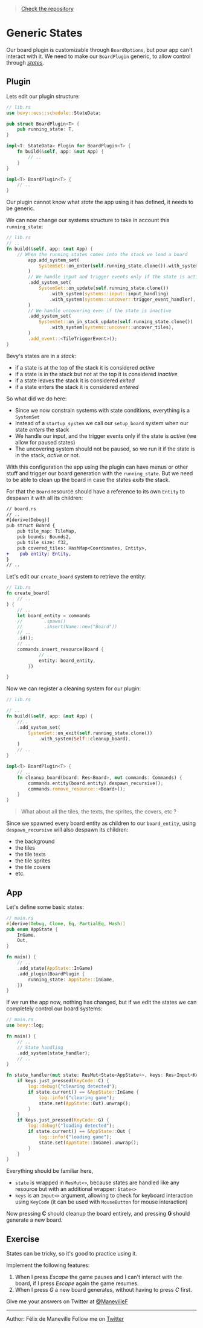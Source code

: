 > [Check the repository](https://gitlab.com/qonfucius/minesweeper-tutorial)

# Generic States

Our board plugin is customizable through `BoardOptions`, but pour app can't interact with it.
We need to make our `BoardPlugin` generic, to allow control through [*states*](https://bevy-cheatbook.github.io/programming/states.html).

## Plugin

Lets edit our plugin structure:

```rust
// lib.rs
use bevy::ecs::schedule::StateData;

pub struct BoardPlugin<T> {
    pub running_state: T,
}

impl<T: StateData> Plugin for BoardPlugin<T> {
    fn build(&self, app: &mut App) {
        // ..
    }
}

impl<T> BoardPlugin<T> {
    // ..
}
```

Our plugin cannot know what *state* the app using it has defined, it needs to be generic.

We can now change our systems structure to take in account this `running_state`:


```rust
// lib.rs
// ..
fn build(&self, app: &mut App) {
    // When the running states comes into the stack we load a board
        app.add_system_set(
            SystemSet::on_enter(self.running_state.clone()).with_system(Self::create_board),
        )
        // We handle input and trigger events only if the state is active
        .add_system_set(
            SystemSet::on_update(self.running_state.clone())
                .with_system(systems::input::input_handling)
                .with_system(systems::uncover::trigger_event_handler),
        )
        // We handle uncovering even if the state is inactive
        .add_system_set(
            SystemSet::on_in_stack_update(self.running_state.clone())
                .with_system(systems::uncover::uncover_tiles),
        )
        .add_event::<TileTriggerEvent>();
}
```

Bevy's states are in a *stack*:
- if a state is at the top of the stack it is considered *active*
- if a state is in the stack but not at the top it is considered *inactive*
- if a state leaves the stack it is considered *exited*
- if a state enters the stack it is considered *entered*

So what did we do here:
- Since we now constrain systems with state conditions, everything is a `SystemSet`
- Instead of a `startup_system` we call our `setup_board` system when our state *enters* the stack
- We handle our input, and the trigger events only if the state is *active* (we allow for paused states)
- The uncovering system should not be paused, so we run it if the state is in the stack, *active* or not.

With this configuration the app using the plugin can have menus or other stuff and trigger our board generation with the `running_state`.
But we need to be able to clean up the board in case the states *exits* the stack.

For that the `Board` resource should have a reference to its own `Entity` to despawn it with all its children:

```diff
// board.rs
// ..
#[derive(Debug)]
pub struct Board {
    pub tile_map: TileMap,
    pub bounds: Bounds2,
    pub tile_size: f32,
    pub covered_tiles: HashMap<Coordinates, Entity>,
+    pub entity: Entity,
}
// ..
```

Let's edit our `create_board` system to retrieve the entity:

```rust
// lib.rs
fn create_board(
    // ..
) {
    // .. 
    let board_entity = commands
    //        .spawn()
    //        .insert(Name::new("Board"))
    // ..
    .id();
    // ..
    commands.insert_resource(Board {
            // ..
            entity: board_entity,
        })

}
```

Now we can register a cleaning system for our plugin:

```rust
// lib.rs

// ..
fn build(&self, app: &mut App) {
    //..
    .add_system_set(
        SystemSet::on_exit(self.running_state.clone())
            .with_system(Self::cleanup_board),
    )
    // ..
}

impl<T> BoardPlugin<T> {
    // ..
    fn cleanup_board(board: Res<Board>, mut commands: Commands) {
        commands.entity(board.entity).despawn_recursive();
        commands.remove_resource::<Board>();
    }
}
```

> What about all the tiles, the texts, the sprites, the covers, etc ?

Since we spawned every board entity as children to our `board_entity`, using `despawn_recursive` will also despawn its children:
- the background
- the tiles
- the tile texts
- the tile sprites
- the tile covers
- etc.

## App

Let's define some basic states:

```rust
// main.rs
#[derive(Debug, Clone, Eq, PartialEq, Hash)]
pub enum AppState {
    InGame,
    Out,
}

fn main() {
    // ..
    .add_state(AppState::InGame)
    .add_plugin(BoardPlugin {
        running_state: AppState::InGame,
    })
}
```

If we run the app now, nothing has changed, but if we edit the states we can completely control our board systems:

```rust
// main.rs
use bevy::log;

fn main() {
    // ..
    // State handling
    .add_system(state_handler);
    // ..
}

fn state_handler(mut state: ResMut<State<AppState>>, keys: Res<Input<KeyCode>>) {
    if keys.just_pressed(KeyCode::C) {
        log::debug!("clearing detected");
        if state.current() == &AppState::InGame {
            log::info!("clearing game");
            state.set(AppState::Out).unwrap();
        }
    }
    if keys.just_pressed(KeyCode::G) {
        log::debug!("loading detected");
        if state.current() == &AppState::Out {
            log::info!("loading game");
            state.set(AppState::InGame).unwrap();
        }
    }
}
```

Everything should be familiar here,
- `state` is wrapped in `ResMut<>`, because states are handled like any resource but with an additional wrapper: `State<>`
- `keys` is an `Input<>` argument, allowing to check for keyboard interaction using `KeyCode` (it can be used with `MouseButton` for mouse interaction)

Now pressing **C** should cleanup the board entirely, and pressing **G** should generate a new board.

## Exercise

States can be tricky, so it's good to practice using it.

Implement the following features:

1. When I press *Escape* the game pauses and I can't interact with the board, if I press *Escape* again the game resumes.
2. When I press *G* a new board generates, without having to press *C* first.

Give me your answers on Twitter at [@ManevilleF](https://twitter.com/ManevilleF)

---
Author: Félix de Maneville
Follow me on [Twitter](https://twitter.com/ManevilleF)
